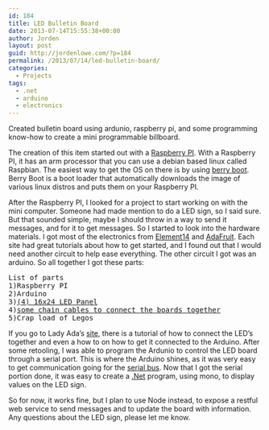 ```yaml
---
id: 184
title: LED Bulletin Board
date: 2013-07-14T15:55:38+00:00
author: Jorden
layout: post
guid: http://jordenlowe.com/?p=184
permalink: /2013/07/14/led-bulletin-board/
categories:
  - Projects
tags:
  - .net
  - arduino
  - electronics
---
```

<div>
  <p>
    Created bulletin board using ardunio, raspberry pi, and some programming know-how to create a mini programmable billboard.
  </p>
  
  <p>
    The creation of this item started out with a <a href="http://www.raspberrypi.org/">Raspberry PI</a>. With a Raspberry PI, it has an arm processor that you can use a debian based linux called Raspbian. The easiest way to get the OS on there is by using <a href="http://www.berryterminal.com/doku.php/berryboot">berry boot</a>. Berry Boot is a boot loader that automatically downloads the image of various linux distros and puts them on your Raspberry PI.
  </p>
  
  <p>
    After the Raspberry PI, I looked for a project to start working on with the mini computer. Someone had made mention to do a LED sign, so I said sure. But that sounded simple, maybe I should throw in a way to send it messages, and for it to get messages. So I started to look into the hardware materials. I got most of the electronics from <a href="http://www.element14.com/">Element14</a> and <a href="http://www.adafruit.com/">AdaFruit</a>. Each site had great tutorials about how to get started, and I found out that I would need another circuit to help ease everything. The other circuit I got was an arduino. So all together I got these parts:
  </p>
  
  <pre>List of parts
1)Raspberry PI
2)Arduino
3)<a href="http://www.adafruit.com/products/555">(4) 16x24 LED Panel</a>
4)<a href="http://www.adafruit.com/products/556">some chain cables to connect the boards together</a>
5)Crap load of Legos
</pre>
  
  <p>
    If you go to Lady Ada&#8217;s <a href="http://ladyada.net/products/16x24LEDmatrix/">site</a>, there is a tutorial of how to connect the LED&#8217;s together and even a how to on how to get it connected to the Arduino. After some retooling, I was able to program the Ardunio to control the LED board through a serial port. This is where the Arduino shines, as it was very easy to get communication going for the <a href="http://jordenlowe.com/2013/04/06/going-back-to-c-programming-with-arduino/">serial bus</a>. Now that I got the serial portion done, it was easy to create a <a href="http://jordenlowe.com/2013/03/11/programming-serial-with-c-sharp/">.Net</a> program, using mono, to display values on the LED sign.
  </p>
  
  <p>
    So for now, it works fine, but I plan to use Node instead, to expose a restful web service to send messages and to update the board with information. Any questions about the LED sign, please let me know.
  </p>
</div>